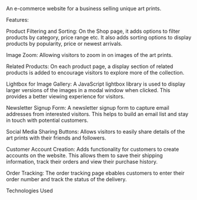 An e-commerce website for a business selling unique art prints. 

Features:

Product Filtering and Sorting: On the Shop page, it adds options to filter products by category, price range etc. 
It also adds sorting options to display products by popularity, price or newest arrivals.

Image Zoom: Allowing visitors to zoom in on images of the art prints.

Related Products: On each product page, a display section of related products is added to encourage visitors to explore more of the collection.

Lightbox for Image Gallery: A JavaScript lightbox library is used to display larger versions of the images in a modal window when clicked.
This provides a better viewing experience for visitors.

Newsletter Signup Form: A newsletter signup form to capture email addresses from interested visitors. This helps to build an email list and stay in touch with potential customers.

Social Media Sharing Buttons: Allows visitors to easily share details of the art prints with their friends and followers.

Customer Account Creation: Adds functionality for customers to create accounts on the website. 
This allows them to save their shipping information, track their orders and view their purchase history.

Order Tracking: The order tracking page ebables customers to enter their order number and track the status of the delivery.

Technologies Used


